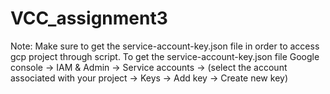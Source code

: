 # VCC_assignment3

Note: Make sure to get the service-account-key.json file in order to access gcp project through script.
To get the service-account-key.json file
  Google console -> IAM & Admin -> Service accounts -> (select the account associated with your project -> Keys -> Add key -> Create new key)
